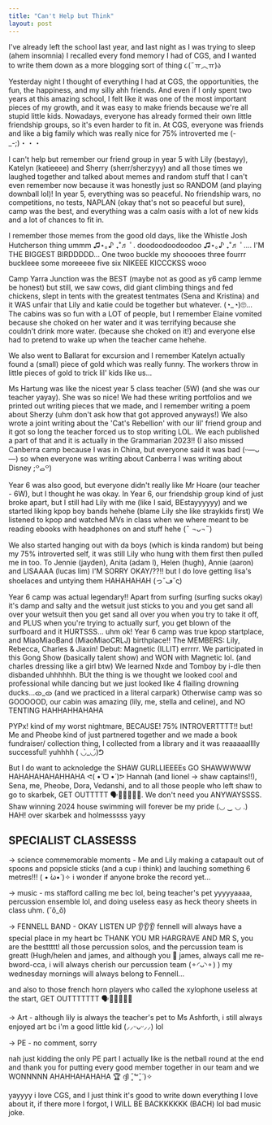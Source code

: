 ```yaml
---
title: "Can't Help but Think"
layout: post
--- 
```


I've already left the school last year, and last night as I was trying to sleep (ahem insomnia) I recalled every fond memory I had of CGS, and I wanted to write them down as a more blogging sort of thing ૮(˶ㅠ︿ㅠ)ა


Yesterday night I thought of everything I had at CGS, the opportunities, the fun, the happiness, and my silly ahh friends. And even if I only spent two years at this amazing school,
I felt like it was one of the most important pieces of my growth, and it was easy to make friends because we're all stupid little kids. Nowadays, everyone has already formed their own little 
friendship groups, so it's even harder to fit in. At CGS, everyone was friends and like a big family which was really nice for 75% introverted me (-_-;)・・・

I can't help but remember our friend group in year 5 with Lily (bestayy), Katelyn (katieeee) and Sherry (sherr/sherzyyy) and all those times we laughed together and talked about memes and random
stuff that I can't even remember now because it was honestly just so RANDOM (and playing downball lol)! In year 5, everything was so peaceful. No friendship wars, no competitions, no tests, NAPLAN (okay that's not so 
peaceful but sure), camp was the best, and everything was a calm oasis with a lot of new kids and a lot of chances to fit in.

I remember those memes from the good old days, like the Whistle Josh Hutcherson thing ummm ♫⋆｡♪ ₊˚♬ ﾟ. doodoodoodoodoo ♫⋆｡♪ ₊˚♬ ﾟ.... I'M THE BIGGEST BIRDDDDD... One twoo buckle my shooooes three fourrr buckleee some moreeeee five six NIKEEE KICCCKSS wooo

Camp Yarra Junction was the BEST (maybe not as good as y6 camp lemme be honest) but still, we saw cows, did giant climbing things and fed chickens, slept in tents with the greatest tentmates
(Sena and Kristina) and it WAS unfair that Lily and katie could be together but whatever. (◔_◔)🙄... The cabins was so fun with a LOT of people, but I remember Elaine vomited because she choked 
on her water and it was terrifying because she couldn't drink more water. (because she choked on it!) and everyone else had to pretend to wake up when the teacher came hehehe. 

We also went to Ballarat for excursion and I remember Katelyn actually found a (small) piece of gold which was really funny. The workers throw in little pieces of gold to trick lil' kids like us...

Ms Hartung was like the nicest year 5 class teacher (5W) (and she was our teacher yayay). She was so nice! We had these writing portfolios and we printed out writing pieces that we made, and I remember writing a poem about Sherzy (uhm
don't ask how that got approved anyways!) We also wrote a joint writing about the 'Cat's Rebellion' with our lil' friend group and it got so long the teacher forced us to stop writing LOL. We each 
published a part of that and it is actually in the Grammarian 2023!! (I also missed Canberra camp because I was in China, but everyone said it was bad (ᵕ—ᴗ—) so when everyone was writing about 
Canberra I was writing about Disney ;꒪ࡇ꒪)

Year 6 was also good, but everyone didn't really like Mr Hoare (our teacher - 6W), but I thought he was okay. In Year 6, our friendship group kind of just broke apart, but I still had Lily with 
me (like I said, BEstayyyyyy) and we started liking kpop boy bands hehehe (blame Lily she like straykids first) We listened to kpop and watched MVs in class when we where meant to be reading ebooks
with headphones on and stuff hehe (˵ ¬ᴗ¬˵) 

We also started hanging out with da boys (which is kinda random) but being my 75% introverted self, it was still Lily who hung with them first then pulled me in too. To Jennie (jayden), Anita
(adam l), Helen (hugh), Annie (aaron) and LISAAAA (lucas lim) I'M SORRY OKAY/??!! but I do love getting lisa's shoelaces and untying them HAHAHAHAH (っ˘ڡ˘ς)

Year 6 camp was actual legendary!! Apart from surfing (surfing sucks okay) it's damp and salty and the wetsuit just sticks to you and you get sand all over your wetsuit then you get sand all over
you when you try to take it off, and PLUS when you're trying to actually surf, you get blown of the surfboard and it HURTSSS... uhm ok! Year 6 camp was true kpop startplace, and MiaoMiaoBand (MiaoMiaoCRLJ) 
birthplace!! The MEMBERS: Lily, Rebecca, Charles & Jiaxin! Debut: Magnetic (ILLIT) errrrr. We participated in this Gong Show (basically talent show) and WON with Magnetic lol. (and charles dressing
like a girl btw) We learned Nxde and Tomboy by i-dle then disbanded uhhhhhh. BUt the thing is we thought we looked cool and professional while dancing but we just looked like 4 flailing drowning
ducks...ᯣ_ᯣ (and we practiced in a literal carpark) Otherwise camp was so GOOOOOD, our cabin was amazing (lily, me, stella and celine), and NO TENTING HAHHAHHAHAHA

PYPx! kind of my worst nightmare, BECAUSE! 75% INTROVERTTTT!! but! Me and Pheobe kind of just partnered together and we made a book fundraiser/ collection thing, I collected from a library and it
was reaaaaalllly successful! yuhhhh ( ◡̀_◡́)ᕤ

But I do want to acknoledge the SHAW GURLLIEEEEs GO SHAWWWWW HAHAHAHAHAHHAHA ᕙ(  •̀ ᗜ •́  )ᕗ Hannah (and lionel -> shaw captains!!), Sena, me, Pheobe, Dora, Vedanshi, and to all those people who
left shaw to go to skarbek, GET OUTTTTT 🗣📢📢📢📢📢. We don't need you ANYWAYSSSS. Shaw winning 2024 house swimming will forever be my pride (◡ ‿ ◡ .) HAH! over skarbek and holmesssss yayy

## SPECIALIST CLASSESSS 
-> science commemorable moments - Me and Lily making a catapault out of spoons and popsicle sticks (and a cup i think) and lauching something 6 metres!!! ( • ̀ω•́ )✧
i wonder if anyone broke the record yet...

-> music - ms stafford calling me bec lol, being teacher's pet yyyyyaaaa, percussion ensemble lol, and doing useless easy as heck theory sheets in class uhm. (˘ŏ_ŏ)

-> FENNELL BAND - OKAY LISTEN UP 👂👂👂 fennell will always have a special place in my heart bc THANK YOU MR HARGRAVE AND MR S, you are the besttttt! all those percussion solos, and the percussion 
team is greatt (Hugh/helen and james, and although you 🫵 james, always call me re-bword-cca, i will always cherish our percussion team (⚬◜ᴗ◝⚬) ) my wednesday mornings will always belong to Fennell...

and also to those french horn players who called the xylophone useless at the start, GET OUTTTTTTT 🗣📢📢📢📢📢

-> Art - although lily is always the teacher's pet to Ms Ashforth, i still always enjoyed art bc i'm a good little kid (⸝⸝ᵕᴗᵕ⸝⸝) lol

-> PE - no comment, sorry

nah just kidding the only PE part I actually like is the netball round at the end and thank you for putting every good member together in our team and we WONNNNN AHAHHAHAHAHA 🏆 ദ്ദി ˉ͈̀꒳ˉ͈́ )✧

yayyyy i love CGS, and I just think it's good to write down everything I love about it, if there more I forgot, I WILL BE BACKKKKKK (BACH) lol bad music joke.







